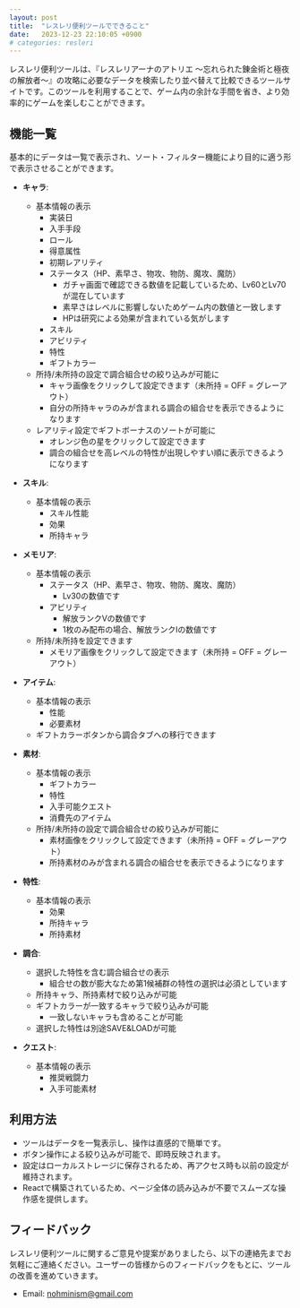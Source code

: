 ```yaml
---
layout: post
title:  "レスレリ便利ツールでできること"
date:   2023-12-23 22:10:05 +0900
# categories: resleri
---
```


レスレリ便利ツールは、『レスレリアーナのアトリエ ～忘れられた錬金術と極夜の解放者～』の攻略に必要なデータを検索したり並べ替えて比較できるツールサイトです。このツールを利用することで、ゲーム内の余計な手間を省き、より効率的にゲームを楽しむことができます。

## 機能一覧

基本的にデータは一覧で表示され、ソート・フィルター機能により目的に適う形で表示させることができます。

- **キャラ**:
  - 基本情報の表示
    - 実装日
    - 入手手段
    - ロール
    - 得意属性
    - 初期レアリティ
    - ステータス（HP、素早さ、物攻、物防、魔攻、魔防）
      - ガチャ画面で確認できる数値を記載しているため、Lv60とLv70が混在しています
      - 素早さはレベルに影響しないためゲーム内の数値と一致します
      - HPは研究による効果が含まれている気がします
    - スキル
    - アビリティ
    - 特性
    - ギフトカラー
  - 所持/未所持の設定で調合組合せの絞り込みが可能に
    - キャラ画像をクリックして設定できます（未所持 = OFF = グレーアウト）
    - 自分の所持キャラのみが含まれる調合の組合せを表示できるようになります
  - レアリティ設定でギフトボーナスのソートが可能に
    - オレンジ色の星をクリックして設定できます
    - 調合の組合せを高レベルの特性が出現しやすい順に表示できるようになります

- **スキル**:
  - 基本情報の表示
    - スキル性能
    - 効果
    - 所持キャラ

- **メモリア**:
  - 基本情報の表示
    - ステータス（HP、素早さ、物攻、物防、魔攻、魔防）
      - Lv30の数値です
    - アビリティ
      - 解放ランクVの数値です
      - 1枚のみ配布の場合、解放ランクⅠの数値です
  - 所持/未所持を設定できます
    - メモリア画像をクリックして設定できます（未所持 = OFF = グレーアウト）

- **アイテム**:
  - 基本情報の表示
    - 性能
    - 必要素材
  - ギフトカラーボタンから調合タブへの移行できます

- **素材**:
  - 基本情報の表示
    - ギフトカラー
    - 特性
    - 入手可能クエスト
    - 消費先のアイテム
  - 所持/未所持の設定で調合組合せの絞り込みが可能に
    - 素材画像をクリックして設定できます（未所持 = OFF = グレーアウト）
    - 所持素材のみが含まれる調合の組合せを表示できるようになります

- **特性**:
  - 基本情報の表示
    - 効果
    - 所持キャラ
    - 所持素材

- **調合**:
  - 選択した特性を含む調合組合せの表示
    - 組合せの数が膨大なため第1候補群の特性の選択は必須としています
  - 所持キャラ、所持素材で絞り込みが可能
  - ギフトカラーが一致するキャラで絞り込みが可能
    - 一致しないキャラも含めることが可能
  - 選択した特性は別途SAVE&LOADが可能

- **クエスト**:
  - 基本情報の表示
    - 推奨戦闘力
    - 入手可能素材


## 利用方法

- ツールはデータを一覧表示し、操作は直感的で簡単です。
- ボタン操作による絞り込みが可能で、即時反映されます。
- 設定はローカルストレージに保存されるため、再アクセス時も以前の設定が維持されます。
- Reactで構築されているため、ページ全体の読み込みが不要でスムーズな操作感を提供します。

## フィードバック

レスレリ便利ツールに関するご意見や提案がありましたら、以下の連絡先までお気軽にご連絡ください。ユーザーの皆様からのフィードバックをもとに、ツールの改善を進めていきます。

- Email: [nohminism@gmail.com](mailto:nohminism@gmail.com)

